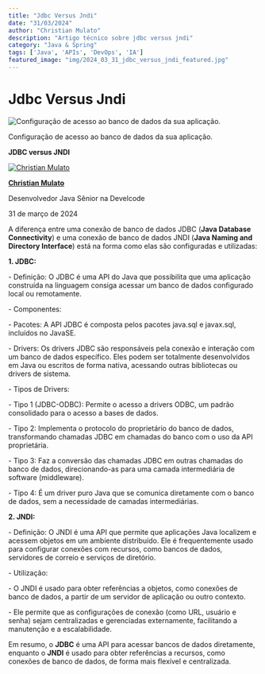 ```yaml
---
title: "Jdbc Versus Jndi"
date: "31/03/2024"
author: "Christian Mulato"
description: "Artigo técnico sobre jdbc versus jndi"
category: "Java & Spring"
tags: ['Java', 'APIs', 'DevOps', 'IA']
featured_image: "img/2024_03_31_jdbc_versus_jndi_featured.jpg"
---
```


# Jdbc Versus Jndi

![Configuração de acesso ao banco de dados da sua aplicação.](img/image_not_found.png)

Configuração de acesso ao banco de dados da sua aplicação\.

__JDBC versus JNDI__

[![Christian Mulato](img/image_not_found.png)](https://www.linkedin.com/in/chmulato/)

__[Christian Mulato](https://www.linkedin.com/in/chmulato/)__

Desenvolvedor Java Sênior na Develcode

31 de março de 2024

A diferença entre uma conexão de banco de dados JDBC \(__Java Database Connectivity__\) e uma conexão de banco de dados JNDI \(__Java Naming and Directory Interface__\) está na forma como elas são configuradas e utilizadas:

__1\. JDBC:__

 \- Definição: O JDBC é uma API do Java que possibilita que uma aplicação construída na linguagem consiga acessar um banco de dados configurado local ou remotamente\.

 \- Componentes:

 \- Pacotes: A API JDBC é composta pelos pacotes java\.sql e javax\.sql, incluídos no JavaSE\.

 \- Drivers: Os drivers JDBC são responsáveis pela conexão e interação com um banco de dados específico\. Eles podem ser totalmente desenvolvidos em Java ou escritos de forma nativa, acessando outras bibliotecas ou drivers de sistema\.

 \- Tipos de Drivers:

 \- Tipo 1 \(JDBC\-ODBC\): Permite o acesso a drivers ODBC, um padrão consolidado para o acesso a bases de dados\.

 \- Tipo 2: Implementa o protocolo do proprietário do banco de dados, transformando chamadas JDBC em chamadas do banco com o uso da API proprietária\.

 \- Tipo 3: Faz a conversão das chamadas JDBC em outras chamadas do banco de dados, direcionando\-as para uma camada intermediária de software \(middleware\)\.

 \- Tipo 4: É um driver puro Java que se comunica diretamente com o banco de dados, sem a necessidade de camadas intermediárias\.

__2\. JNDI:__

 \- Definição: O JNDI é uma API que permite que aplicações Java localizem e acessem objetos em um ambiente distribuído\. Ele é frequentemente usado para configurar conexões com recursos, como bancos de dados, servidores de correio e serviços de diretório\.

 \- Utilização:

 \- O JNDI é usado para obter referências a objetos, como conexões de banco de dados, a partir de um servidor de aplicação ou outro contexto\.

 \- Ele permite que as configurações de conexão \(como URL, usuário e senha\) sejam centralizadas e gerenciadas externamente, facilitando a manutenção e a escalabilidade\.

Em resumo, o __JDBC__ é uma API para acessar bancos de dados diretamente, enquanto o __JNDI__ é usado para obter referências a recursos, como conexões de banco de dados, de forma mais flexível e centralizada\.

